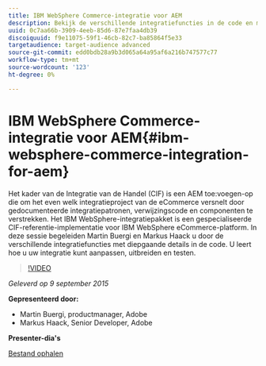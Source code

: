 ```yaml
---
title: IBM WebSphere Commerce-integratie voor AEM
description: Bekijk de verschillende integratiefuncties in de code en maak er een doorbraak over. Leer hoe u uw integratie kunt aanpassen, uitbreiden en testen.
uuid: 0c7aa66b-3909-4eeb-85d6-87e7faa4db39
discoiquuid: f9e11075-59f1-46cb-82c7-ba85864f5e33
targetaudience: target-audience advanced
source-git-commit: edd0bdb28a9b3d065a64a95af6a216b747577c77
workflow-type: tm+mt
source-wordcount: '123'
ht-degree: 0%

---
```


# IBM WebSphere Commerce-integratie voor AEM{#ibm-websphere-commerce-integration-for-aem}

Het kader van de Integratie van de Handel (CIF) is een AEM toe:voegen-op die om het even welk integratieproject van de eCommerce versnelt door gedocumenteerde integratiepatronen, verwijzingscode en componenten te verstrekken. Het IBM WebSphere-integratiepakket is een gespecialiseerde CIF-referentie-implementatie voor IBM WebSphere eCommerce-platform. In deze sessie begeleiden Martin Buergi en Markus Haack u door de verschillende integratiefuncties met diepgaande details in de code. U leert hoe u uw integratie kunt aanpassen, uitbreiden en testen.

>[!VIDEO](https://video.tv.adobe.com/v/19375/?quality=9)

*Geleverd op 9 september 2015*

**Gepresenteerd door:**

* Martin Buergi, productmanager, Adobe
* Markus Haack, Senior Developer, Adobe

**Presenter-dia&#39;s**

[Bestand ophalen](assets/150909-aem-gems-ibm-websphere-commerce-integration.pdf)
<!--
[Get back to the Overview](https://helpx.adobe.com/experience-manager/kt/eseminars/gems/aem-index.html)
-->
